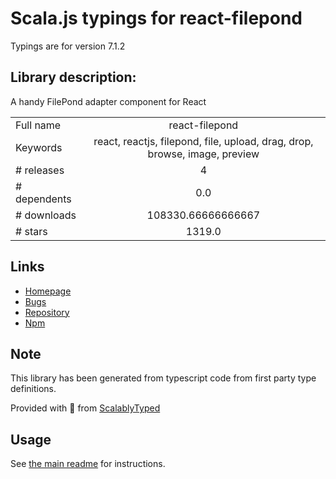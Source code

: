 
# Scala.js typings for react-filepond

Typings are for version 7.1.2

## Library description:
A handy FilePond adapter component for React

|                    |                 |
| ------------------ | :-------------: |
| Full name          | react-filepond |
| Keywords           | react, reactjs, filepond, file, upload, drag, drop, browse, image, preview |
| # releases         | 4 |
| # dependents       | 0.0 |
| # downloads        | 108330.66666666667 |
| # stars            | 1319.0 |

## Links
- [Homepage](https://pqina.nl/filepond)
- [Bugs](https://github.com/pqina/react-filepond/issues)
- [Repository](https://github.com/pqina/react-filepond)
- [Npm](https://www.npmjs.com/package/react-filepond)
    


## Note
This library has been generated from typescript code from first party type definitions.

Provided with :purple_heart: from [ScalablyTyped](https://github.com/oyvindberg/ScalablyTyped)

## Usage
See [the main readme](../../readme.md) for instructions.


